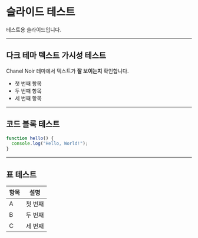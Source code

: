 # 슬라이드 테스트

테스트용 슬라이드입니다.

---

## 다크 테마 텍스트 가시성 테스트

Chanel Noir 테마에서 텍스트가 **잘 보이는지** 확인합니다.

- 첫 번째 항목
- 두 번째 항목
- 세 번째 항목

---

## 코드 블록 테스트

```javascript
function hello() {
  console.log("Hello, World!");
}
```

---

## 표 테스트

| 항목 | 설명 |
|------|------|
| A | 첫 번째 |
| B | 두 번째 |
| C | 세 번째 |
